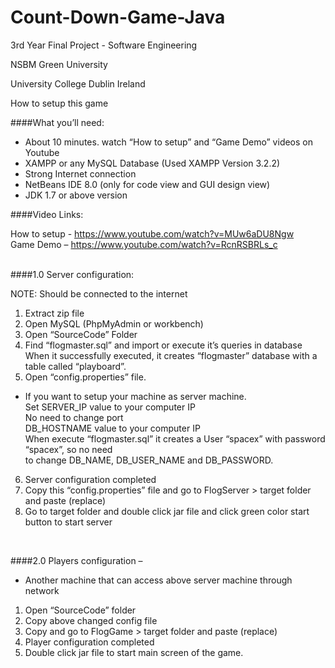 # Count-Down-Game-Java

3rd Year Final Project - Software Engineering

NSBM Green University

University College Dublin Ireland

How to setup this game

####What you’ll need:

* About 10 minutes. watch “How to setup” and “Game Demo” videos on Youtube <br>
* XAMPP or any MySQL Database (Used XAMPP Version 3.2.2)<br>
* Strong Internet connection<br>
* NetBeans IDE 8.0 (only for code view and GUI design view)<br>
* JDK 1.7 or above version<br>

####Video Links:

How to setup - https://www.youtube.com/watch?v=MUw6aDU8Ngw<br>
Game Demo – https://www.youtube.com/watch?v=RcnRSBRLs_c<br>
<br>

####1.0 Server configuration:

NOTE: Should be connected to the internet

1. Extract zip file<br>
2. Open MySQL (PhpMyAdmin or workbench)<br>
3. Open “SourceCode” Folder<br>
4. Find “flogmaster.sql” and import or execute it’s queries in database<br>
   When it successfully executed, it creates “flogmaster” database with a table called “playboard”.<br>
5. Open “config.properties” file.<br>
* If you want to setup your machine as server machine.<br>
Set SERVER_IP value to your computer IP<br>
No need to change port<br>
DB_HOSTNAME value to your computer IP<br>
When execute “flogmaster.sql” it creates a User “spacex” with password “spacex”, so no need<br>
to change DB_NAME, DB_USER_NAME and DB_PASSWORD.<br>
6. Server configuration completed<br>
7. Copy this “config.properties” file and go to FlogServer > target folder and paste (replace)<br>
8. Go to target folder and double click jar file and click green color start button to start server<br>
<br>

####2.0 Players configuration –

* Another machine that can access above server machine through network<br>

1. Open “SourceCode” folder<br>
2. Copy above changed config file<br>
3. Copy and go to FlogGame > target folder and paste (replace)<br>
4. Player configuration completed<br>
5. Double click jar file to start main screen of the game.<br>
